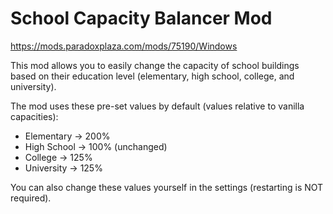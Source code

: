 # School Capacity Balancer Mod
https://mods.paradoxplaza.com/mods/75190/Windows

This mod allows you to easily change the capacity of school buildings based on their education level (elementary, high school, college, and university).


The mod uses these pre-set values by default (values relative to vanilla capacities):

* Elementary -> 200%
* High School -> 100% (unchanged)
* College -> 125%
* University -> 125%


You can also change these values yourself in the settings (restarting is NOT required).
